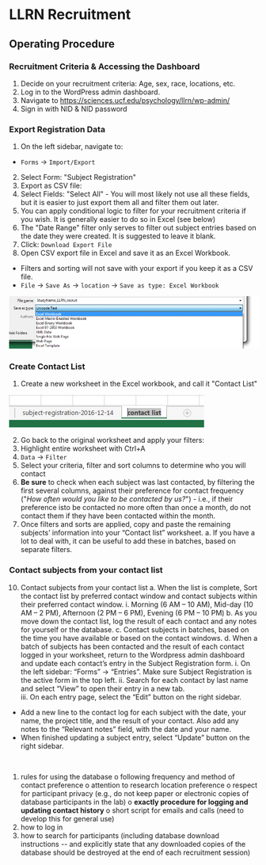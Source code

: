 # LLRN Recruitment
## Operating Procedure

### Recruitment Criteria & Accessing the Dashboard
1. Decide on your recruitment criteria: Age, sex, race, locations, etc.
2. Log in to the WordPress admin dashboard.
  1. Navigate to https://sciences.ucf.edu/psychology/llrn/wp-admin/
  2. Sign in with NID & NID password

### Export Registration Data
1. On the left sidebar, navigate to:
  - `Forms` -> `Import/Export`
2. Select Form: "Subject Registration"
3. Export as CSV file:
  1. Select Fields: "Select All"
    - You will most likely not use all these fields, but it is easier to just export them all and filter them out later.
  2. You can apply conditional logic to filter for your recruitment criteria if you wish. It is generally easier to do so in Excel (see below)
  3. The "Date Range" filter only serves to filter out subject entries based on the date they were created. It is suggested to leave it blank.
  4. Click: `Download Export File`
4. Open CSV export file in Excel and save it as an Excel Workbook.
  - Filters and sorting will not save with your export if you keep it as a CSV file.
  - `File` -> `Save As` -> `location` -> `Save as type: Excel Workbook`
  
  ![Save As Example](graphics/save-as-example.png "Save As Example")

### Create Contact List
1. Create a new worksheet in the Excel workbook, and call it "Contact List"

  ![New Worksheet Example](graphics/new-worksheet-example.png "New Worksheet Example")
  
2. Go back to the original worksheet and apply your filters:
  1. Highlight entire worksheet with Ctrl+A
  2. `Data` -> `Filter`
  3. Select your criteria, filter and sort columns to determine who you will contact
  4. **Be sure** to check when each subject was last contacted, by filtering the first several columns, against their preference for contact frequency ("*How often would you like to be contacted by us?*")
    - i.e., if their preference isto be contacted no more often than once a month, do not contact them if they have been contacted within the month.
9.	Once filters and sorts are applied, copy and paste the remaining subjects’ information into your “Contact list” worksheet.
a.	If you have a lot to deal with, it can be useful to add these in batches, based on separate filters.

### Contact subjects from your contact list
10.	Contact subjects from your contact list
a.	When the list is complete, Sort the contact list by preferred contact window and contact subjects within their preferred contact window.
i.	Morning (6 AM – 10 AM), Mid-day (10 AM – 2 PM),					 Afternoon (2 PM – 6 PM), Evening (6 PM – 10 PM)
b.	As you move down the contact list, log the result of each contact and any notes for yourself or the database.
c.	Contact subjects in batches, based on the time you have available or based on the contact windows.
d.	When a batch of subjects has been contacted and the result of each contact logged in your worksheet, return to the Wordpress admin dashboard and update each contact’s entry in the Subject Registration form.
i.	On the left sidebar: “Forms” -> “Entries”. Make sure Subject Registration is the active form in the top left.
ii.	Search for each contact by last name and select “View” to open their entry in a new tab.  
iii.	On each entry page, select the “Edit” button on the right sidebar. 






-	Add a new line to the contact log for each subject with the date, your name, the project title, and the result of your contact. Also add any notes to the “Relevant notes” field, with the date and your name.  
-	When finished updating a subject entry, select “Update” button on the right sidebar. 
 

 
1.	rules for using the database 
o	following frequency and method of contact preference
o	attention to research location preference
o	respect for participant privacy (e.g., do not keep paper or electronic copies of database participants in the lab)
o	**exactly procedure for logging and updating contact history**
o	short script for emails and calls (need to develop this for general use)
2.	how to log in
3.	how to search for participants (including database download instructions -- and explicitly state that any downloaded copies of the database should be destroyed at the end of each recruitment session)

